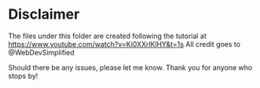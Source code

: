 # Disclaimer

The files under this folder are created following the tutorial at https://www.youtube.com/watch?v=Ki0XXrlKlHY&t=1s
All credit goes to @WebDevSimplified

Should there be any issues, please let me know.
Thank you for anyone who stops by!
